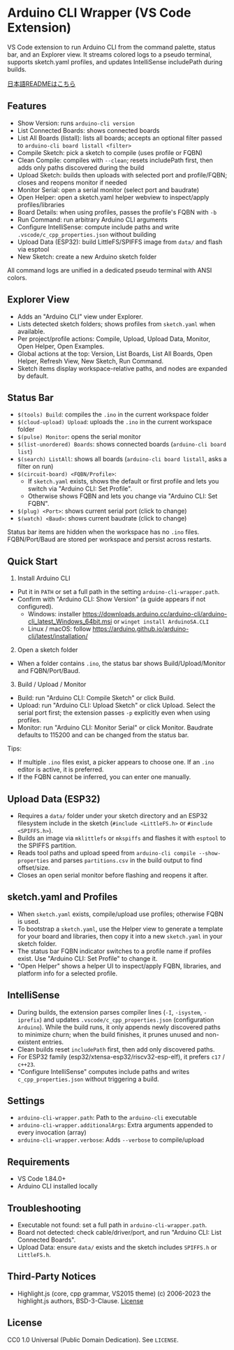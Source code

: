 # Arduino CLI Wrapper (VS Code Extension)

VS Code extension to run Arduino CLI from the command palette, status bar, and an Explorer view. It streams colored logs to a pseudo terminal, supports sketch.yaml profiles, and updates IntelliSense includePath during builds.

[日本語READMEはこちら](README.ja.md)

## Features

- Show Version: runs `arduino-cli version`
- List Connected Boards: shows connected boards
- List All Boards (listall): lists all boards; accepts an optional filter passed to `arduino-cli board listall <filter>`
- Compile Sketch: pick a sketch to compile (uses profile or FQBN)
- Clean Compile: compiles with `--clean`; resets includePath first, then adds only paths discovered during the build
- Upload Sketch: builds then uploads with selected port and profile/FQBN; closes and reopens monitor if needed
- Monitor Serial: open a serial monitor (select port and baudrate)
- Open Helper: open a sketch.yaml helper webview to inspect/apply profiles/libraries
- Board Details: when using profiles, passes the profile's FQBN with `-b`
- Run Command: run arbitrary Arduino CLI arguments
- Configure IntelliSense: compute include paths and write `.vscode/c_cpp_properties.json` without building
- Upload Data (ESP32): build LittleFS/SPIFFS image from `data/` and flash via esptool
- New Sketch: create a new Arduino sketch folder


All command logs are unified in a dedicated pseudo terminal with ANSI colors.

## Explorer View

- Adds an "Arduino CLI" view under Explorer.
- Lists detected sketch folders; shows profiles from `sketch.yaml` when available.
- Per project/profile actions: Compile, Upload, Upload Data, Monitor, Open Helper, Open Examples.
- Global actions at the top: Version, List Boards, List All Boards, Open Helper, Refresh View, New Sketch, Run Command.
- Sketch items display workspace-relative paths, and nodes are expanded by default.

## Status Bar

- `$(tools) Build`: compiles the `.ino` in the current workspace folder
- `$(cloud-upload) Upload`: uploads the `.ino` in the current workspace folder
- `$(pulse) Monitor`: opens the serial monitor
- `$(list-unordered) Boards`: shows connected boards (`arduino-cli board list`)
- `$(search) ListAll`: shows all boards (`arduino-cli board listall`, asks a filter on run)
- `$(circuit-board) <FQBN/Profile>`:
  - If `sketch.yaml` exists, shows the default or first profile and lets you switch via "Arduino CLI: Set Profile".
  - Otherwise shows FQBN and lets you change via "Arduino CLI: Set FQBN".
- `$(plug) <Port>`: shows current serial port (click to change)
- `$(watch) <Baud>`: shows current baudrate (click to change)

Status bar items are hidden when the workspace has no `.ino` files. FQBN/Port/Baud are stored per workspace and persist across restarts.

## Quick Start

1) Install Arduino CLI
- Put it in `PATH` or set a full path in the setting `arduino-cli-wrapper.path`.
- Confirm with "Arduino CLI: Show Version" (a guide appears if not configured).
  - Windows: installer https://downloads.arduino.cc/arduino-cli/arduino-cli_latest_Windows_64bit.msi or `winget install ArduinoSA.CLI`
  - Linux / macOS: follow https://arduino.github.io/arduino-cli/latest/installation/

2) Open a sketch folder
- When a folder contains `.ino`, the status bar shows Build/Upload/Monitor and FQBN/Port/Baud.

3) Build / Upload / Monitor
- Build: run "Arduino CLI: Compile Sketch" or click Build.
- Upload: run "Arduino CLI: Upload Sketch" or click Upload. Select the serial port first; the extension passes `-p` explicitly even when using profiles.
- Monitor: run "Arduino CLI: Monitor Serial" or click Monitor. Baudrate defaults to 115200 and can be changed from the status bar.

Tips:
- If multiple `.ino` files exist, a picker appears to choose one. If an `.ino` editor is active, it is preferred.
- If the FQBN cannot be inferred, you can enter one manually.

## Upload Data (ESP32)

- Requires a `data/` folder under your sketch directory and an ESP32 filesystem include in the sketch (`#include <LittleFS.h>` or `#include <SPIFFS.h>`).
- Builds an image via `mklittlefs` or `mkspiffs` and flashes it with `esptool` to the SPIFFS partition.
- Reads tool paths and upload speed from `arduino-cli compile --show-properties` and parses `partitions.csv` in the build output to find offset/size.
- Closes an open serial monitor before flashing and reopens it after.

## sketch.yaml and Profiles

- When `sketch.yaml` exists, compile/upload use profiles; otherwise FQBN is used.
 - To bootstrap a `sketch.yaml`, use the Helper view to generate a template for your board and libraries, then copy it into a new `sketch.yaml` in your sketch folder.
- The status bar FQBN indicator switches to a profile name if profiles exist. Use "Arduino CLI: Set Profile" to change it.
- "Open Helper" shows a helper UI to inspect/apply FQBN, libraries, and platform info for a selected profile.

## IntelliSense

- During builds, the extension parses compiler lines (`-I`, `-isystem`, `-iprefix`) and updates `.vscode/c_cpp_properties.json` (configuration `Arduino`). While the build runs, it only appends newly discovered paths to minimize churn; when the build finishes, it prunes unused and non-existent entries.
- Clean builds reset `includePath` first, then add only discovered paths.
- For ESP32 family (esp32/xtensa-esp32/riscv32-esp-elf), it prefers `c17` / `c++23`.
- "Configure IntelliSense" computes include paths and writes `c_cpp_properties.json` without triggering a build.

## Settings

- `arduino-cli-wrapper.path`: Path to the `arduino-cli` executable
- `arduino-cli-wrapper.additionalArgs`: Extra arguments appended to every invocation (array)
- `arduino-cli-wrapper.verbose`: Adds `--verbose` to compile/upload

## Requirements

- VS Code 1.84.0+
- Arduino CLI installed locally

## Troubleshooting

- Executable not found: set a full path in `arduino-cli-wrapper.path`.
- Board not detected: check cable/driver/port, and run "Arduino CLI: List Connected Boards".
- Upload Data: ensure `data/` exists and the sketch includes `SPIFFS.h` or `LittleFS.h`.

## Third-Party Notices

- Highlight.js (core, cpp grammar, VS2015 theme) (c) 2006-2023 the highlight.js authors, BSD-3-Clause. [License](https://github.com/highlightjs/highlight.js/blob/main/LICENSE)

## License

CC0 1.0 Universal (Public Domain Dedication). See `LICENSE`.
